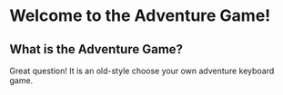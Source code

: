 # Welcome to the Adventure Game!

## What is the Adventure Game?
Great question! It is an old-style choose your own adventure keyboard game.